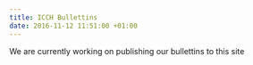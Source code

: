 ```yaml
---
title: ICCH Bullettins
date: 2016-11-12 11:51:00 +01:00
---
```


We are currently working on publishing our bullettins to this site